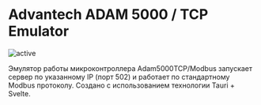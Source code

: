 # Advantech ADAM 5000 / TCP Emulator

![active](https://github.com/AesmaDiv/tauri.svelte.advantech_adam5k_emulator/assets/34000496/749dda34-5616-4d79-bfad-5826a8bb5979)

Эмулятор работы микроконтроллера Adam5000TCP/Modbus запускает сервер по указанному IP (порт 502) и работает по стандартному Modbus протоколу.
Создано с использованием технологии Tauri + Svelte.
